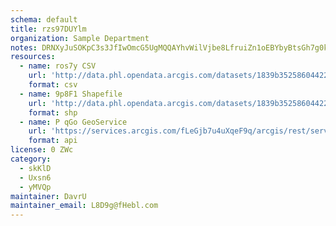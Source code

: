 ```yaml
---
schema: default
title: rzs97DUYlm 
organization: Sample Department 
notes: DRNXyJuSOKpC3s3JfIwOmcG5UgMQQAYhvWilVjbe8LfruiZn1oEBYbyBtsGh7g0k268qdC9H24MejPHN6KrztWPadI TlFS0pToV 
resources:
  - name: ros7y CSV
    url: 'http://data.phl.opendata.arcgis.com/datasets/1839b35258604422b0b520cbb668df0d_0.csv'
    format: csv
  - name: 9p8F1 Shapefile
    url: 'http://data.phl.opendata.arcgis.com/datasets/1839b35258604422b0b520cbb668df0d_0.zip'
    format: shp
  - name: P qGo GeoService
    url: 'https://services.arcgis.com/fLeGjb7u4uXqeF9q/arcgis/rest/services/Air_Monitoring_Stations/FeatureServer/0/query'
    format: api
license: 0 ZWc 
category:
  - skKlD 
  - Uxsn6 
  - yMVQp 
maintainer: DavrU  
maintainer_email: L8D9g@fHebl.com
---
```

